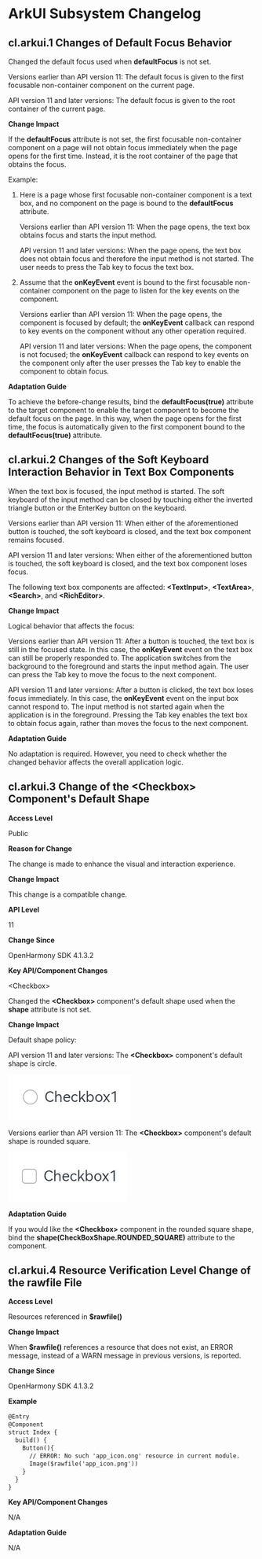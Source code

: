 # ArkUI Subsystem Changelog

## cl.arkui.1 Changes of Default Focus Behavior

Changed the default focus used when **defaultFocus** is not set.

Versions earlier than API version 11: The default focus is given to the first focusable non-container component on the current page.

API version 11 and later versions: The default focus is given to the root container of the current page.

**Change Impact**

If the **defaultFocus** attribute is not set, the first focusable non-container component on a page will not obtain focus immediately when the page opens for the first time. Instead, it is the root container of the page that obtains the focus.

Example:
1. Here is a page whose first focusable non-container component is a text box, and no component on the page is bound to the **defaultFocus** attribute.

   Versions earlier than API version 11: When the page opens, the text box obtains focus and starts the input method.

   API version 11 and later versions: When the page opens, the text box does not obtain focus and therefore the input method is not started. The user needs to press the Tab key to focus the text box.

2. Assume that the **onKeyEvent** event is bound to the first focusable non-container component on the page to listen for the key events on the component.
   
   Versions earlier than API version 11: When the page opens, the component is focused by default; the **onKeyEvent** callback can respond to key events on the component without any other operation required.

   API version 11 and later versions: When the page opens, the component is not focused; the **onKeyEvent** callback can respond to key events on the component only after the user presses the Tab key to enable the component to obtain focus.



**Adaptation Guide**

To achieve the before-change results, bind the **defaultFocus(true)** attribute to the target component to enable the target component to become the default focus on the page. In this way, when the page opens for the first time, the focus is automatically given to the first component bound to the **defaultFocus(true)** attribute.


## cl.arkui.2 Changes of the Soft Keyboard Interaction Behavior in Text Box Components

When the text box is focused, the input method is started. The soft keyboard of the input method can be closed by touching either the inverted triangle button or the EnterKey button on the keyboard.

Versions earlier than API version 11: When either of the aforementioned button is touched, the soft keyboard is closed, and the text box component remains focused.

API version 11 and later versions: When either of the aforementioned button is touched, the soft keyboard is closed, and the text box component loses focus.

The following text box components are affected: **\<TextInput>**, **\<TextArea>**, **\<Search>**, and **\<RichEditor>**.

**Change Impact**

Logical behavior that affects the focus:

Versions earlier than API version 11: After a button is touched, the text box is still in the focused state. In this case, the **onKeyEvent** event on the text box can still be properly responded to. The application switches from the background to the foreground and starts the input method again. The user can press the Tab key to move the focus to the next component.

API version 11 and later versions: After a button is clicked, the text box loses focus immediately. In this case, the **onKeyEvent** event on the input box cannot respond to. The input method is not started again when the application is in the foreground. Pressing the Tab key enables the text box to obtain focus again, rather than moves the focus to the next component.

**Adaptation Guide**

No adaptation is required. However, you need to check whether the changed behavior affects the overall application logic.

## cl.arkui.3 Change of the \<Checkbox> Component's Default Shape

**Access Level**

Public

**Reason for Change**

The change is made to enhance the visual and interaction experience.

**Change Impact**

This change is a compatible change.

**API Level**

11

**Change Since**

OpenHarmony SDK 4.1.3.2

**Key API/Component Changes**

\<Checkbox>

Changed the **\<Checkbox>** component's default shape used when the **shape** attribute is not set.

**Change Impact**

Default shape policy:

API version 11 and later versions: The **\<Checkbox>** component's default shape is circle.

  ![](figures/checkbox.png)

Versions earlier than API version 11: The **\<Checkbox>** component's default shape is rounded square.

  ![](figures/checkbox_old.png)

**Adaptation Guide**

If you would like the **\<Checkbox>** component in the rounded square shape, bind the **shape(CheckBoxShape.ROUNDED_SQUARE)** attribute to the component.


## cl.arkui.4 Resource Verification Level Change of the rawfile File

**Access Level**

Resources referenced in **$rawfile()**

**Change Impact**

When **$rawfile()** references a resource that does not exist, an ERROR message, instead of a WARN message in previous versions, is reported.

**Change Since**

OpenHarmony SDK 4.1.3.2

**Example**

```
@Entry
@Component
struct Index {
  build() {
    Button(){
      // ERROR: No such 'app_icon.ong' resource in current module.
      Image($rawfile('app_icon.png'))
    }
  }
}
```

**Key API/Component Changes**

N/A

**Adaptation Guide**

N/A
